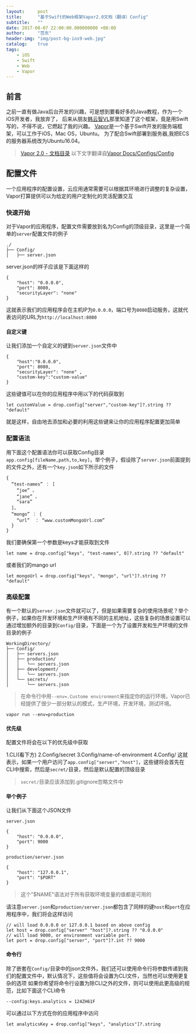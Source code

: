 ```yaml
---
layout:     post
title:      "基于Swift的Web框架Vapor2.0文档（翻译）Config"
subtitle:   ""
date: 2017-08-07 22:00:00.000000000 +08:00
author:     "范东"
header-img: "img/post-bg-ios9-web.jpg"
catalog:    true
tags:
    - iOS
    - Swift
    - Web
    - Vapor
---
```

## 前言
之前一直有做Java后台开发的兴趣，可是想到要看好多的Java教程，作为一个iOS开发者，我放弃了，
后来从朋友[韩云智VL](http://www.jianshu.com/u/92f7630a351b)那里知道了这个框架，竟是用Swift写的，不得不说，它燃起了我的兴趣。
[Vapor](http://vapor.codes)是一个基于Swift开发的服务端框架，可以工作于iOS，Mac OS，Ubuntu。
为了配合Swift部署到服务器,我把ECS的服务器系统改为Ubuntu16.04。
> [Vapor 2.0 - 文档目录](https://github.com/fandongtongxue/VaporDoc/blob/master/README.md)
> 以下文字翻译自[Vapor Docs/Configs/Config](https://docs.vapor.codes/2.0/configs/config/)

## 配置文件
一个应用程序的配置设置，云应用通常需要可以根据其环境进行调整的复杂设置，Vapor打算提供可以为给定的用户定制化的灵活配置交互
### 快速开始
对于Vapor的应用程序，配置文件需要放到名为Config的顶级目录，这里是一个简单的```server```配置文件的例子

```
./
├── Config/
│   ├── server.json
```

server.json的样子应该是下面这样的

```
{
    "host": "0.0.0.0",
    "port": 8080,
    "securityLayer": "none"
}
```
这就表示我们的应用程序会在主机IP为```0.0.0.0```，端口号为```8080```启动服务，这就代表访问的URL为```http://localhost:8080```
#### 自定义键
让我们添加一个自定义的键到```server.json```文件中

```
{
	"host":"0.0.0.0",
	"port": 8080,
	"securityLayer": "none"	,
	"custom-key":"custom-value"
}
```
这些键值可以在你的应用程序中用以下的代码获取到
```
let customValue = drop.config["server","custom-key"]?.string ?? "default"
```
就是这样，自由地去添加和必要的利用这些键来让你的应用程序配置更加简单
### 配置语法
用下面这个配置语法你可以获取Config目录```app.config[fileName,path,to,key]```，举个例子，假设除了```server.json```前面提到的文件之外，还有一个```key.json```如下所示的文件

```
{ 
  “test-names” ： [ 
    “joe” ，
    “jane” ，
    “sara” 
  ]，
  “mongo” ： { 
    “url”  ： “www.customMongoUrl.com” 
  } 
}
```
我们要确保第一个参数是keys才能获取到文件

```
let name = drop.config["keys", "test-names", 0]?.string ?? "default"
```
或者我们的mango url

```
let mongoUrl = drop.config["keys", "mongo", "url"]?.string ?? "default"
```
### 高级配置
有一个默认的```server.json```文件就可以了，但是如果需要复杂的使用场景呢？举个例子，如果你在开发环境和生产环境有不同的主机地址，这些复杂的场景设置可以通过增加额外的目录到```Config/```目录，下面是一个为了设置开发和生产环境的文件目录的例子

```
WorkingDirectory/
├── Config/
│   ├── servers.json
│   ├── production/
│   │   └── servers.json
│   ├── development/
│   │   └── servers.json
│   └── secrets/
│       └── servers.json
```
>在命令行中用```--env=.Custome environment```来指定你的运行环境，Vapor已经提供了很少一部分默认的模式，生产环境，开发环境，测试环境。

```
vapor run --env=production
```
#### 优先级

配置文件将会在以下的优先级中获取

1.CLI(看下方)
2.Config/secret
3.Config/name-of-environment
4.Config/
这就表示，如果一个用户访问了```app.config["server","host"]```，这些键将会首先在CLI中搜索，然后是```secret/```目录，然后是默认配置的顶级目录
>```secret/```目录应该添加到.gitignore忽略文件中

#### 举个例子
让我们从下面这个JSON文件
```
server.json
```
```
{
    "host": "0.0.0.0",
    "port": 9000
}
```
```
production/server.json
```
```
{
    "host": "127.0.0.1",
    "port": "$PORT"
}
```
>这个"$NAME"语法对于所有获取环境变量的值都是可用的

请注意```server.json```和```production/server.json```都包含了同样的键```host```和```port```在应用程序中，我们将会这样访问

```
// will load 0.0.0.0 or 127.0.0.1 based on above config
let host = drop.config["server" "host"]?.string ?? "0.0.0.0"
// will load 9000, or environment variable port.
let port = drop.config["server", "port"]?.int ?? 9000
```
#### 命令行
除了嵌套在```Config/```目录中的json文件外，我们还可以使用命令行将参数传递到我们的配置文件中，默认情况下，这些值将会设置为CLI文件，当然也可以使用更复杂的选项
如果你希望将命令行设置为除CLI之外的文件，则可以使用此更高级的规范，比如下面这个CLI命令

```
--config:keys.analytics = 124ZH61F
```
可以通过以下方式在你的应用程序中访问

```
let analyticsKey = drop.config["keys", "analytics"]?.string
```
